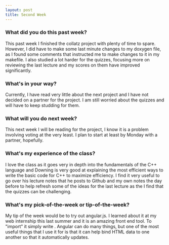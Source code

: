 ```yaml
---
layout: post
title: Second Week
---
```

### What did you do this past week?
  This past week I finished the collatz project with plenty of time to spare. However, I did have to make some last minute changes to my doxygen file, as I found some comments that instructed me to make changes to it in my makefile. I also studied a lot harder for the quizzes, focusing more on reviewing the last lecture and my scores on them have improved significantly.
  
### What's in your way?
   Currently, I have read very little about the next project and I have not decided on a partner for the project. I am still worried about the quizzes and will have to keep studding for them.

### What will you do next week?
   This next week I will be reading for the project, I know it is a problem involving voting at the very least. I plan to start at least by Monday with a partner, hopefully.

### What's my experience of the class?
   I love the class as it goes very in depth into the fundamentals of the C++ language and Downing is very good at explaining the most efficient ways to write the basic code for C++ to maximize efficiency. I find it very useful to go over his lecture notes that he posts to Github and my own notes the day before to help refresh some of the ideas for the last lecture as the I find that the quizzes can be challenging.

### What's my pick-of-the-week or tip-of-the-week?
   My tip of the week would be to try out angular.js. I learned about it at my web internship this last summer and it is an amazing front end tool. To "import" it simply write <script>src="https://ajax.googleapis.com/ajax/libs/angularjs/1.4.8/ angular.min.js"></script>. Angular can do many things, but one of the most useful things that I use it for is that it can help bind HTML data to one another so that it automatically updates.
